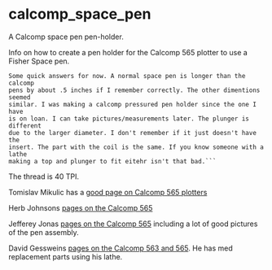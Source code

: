 # calcomp_space_pen
A Calcomp space pen pen-holder.

Info on how to create a pen holder for the Calcomp 565 plotter to use a Fisher Space pen.

```
Some quick answers for now. A normal space pen is longer than the calcomp
pens by about .5 inches if I remember correctly. The other dimentions seemed
similar. I was making a calcomp pressured pen holder since the one I have 
is on loan. I can take pictures/measurements later. The plunger is different
due to the larger diameter. I don't remember if it just doesn't have the
insert. The part with the coil is the same. If you know someone with a lathe
making a top and plunger to fit eitehr isn't that bad.```
```
The thread is 40 TPI.

Tomislav Mikulic has a [good page on Calcomp 565 plotters](http://tomislavmikulic.com/proj-565.html) 

Herb Johnsons [pages on the Calcomp 565](http://www.retrotechnology.com/restore/calcomp565.html)

Jefferey Jonas [pages on the Calcomp 565](http://ferretronix.com/1627/) including a lot of good pictures of the pen assembly.

David Gessweins [pages on the Calcomp 563 and 565](http://www.pdp8online.com/563/563.shtml). He has med replacement parts using his lathe.

